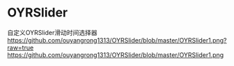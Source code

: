 # OYRSlider
自定义OYRSlider滑动时间选择器
https://github.com/ouyangrong1313/OYRSlider/blob/master/OYRSlider1.png?raw=true
https://github.com/ouyangrong1313/OYRSlider/blob/master/OYRSlider1.png
